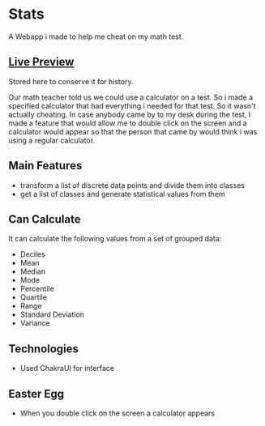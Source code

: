 # Stats

A Webapp i made to help me cheat on my math test.

## [Live Preview](https://stats-three.vercel.app/)

Stored here to conserve it for history.

Our math teacher told us we could use a calculator on a test. So i made a specified calculator that had everything i needed for that test. So it wasn't actually cheating. In case anybody came by to my desk during the test, I made a feature that would allow me to double click on the screen and a calculator would appear so that the person that came by would think i was using a regular calculator.

## Main Features

- transform a list of discrete data points and divide them into classes
- get a list of classes and generate statistical values from them

## Can Calculate

It can calculate the following values from a set of grouped data:

- Deciles
- Mean
- Median
- Mode
- Percentile
- Quartile
- Range
- Standard Deviation
- Variance

## Technologies

- Used ChakraUI for interface

## Easter Egg

- When you double click on the screen a calculator appears
